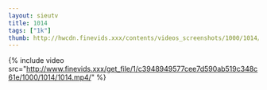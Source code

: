 ```yaml
--- 
layout: sieutv
title: 1014
tags: ["1k"]
thumb: http://hwcdn.finevids.xxx/contents/videos_screenshots/1000/1014/preview.mp4.jpg
---
```

{% include video src="http://www.finevids.xxx/get_file/1/c3948949577cee7d590ab519c348c61e/1000/1014/1014.mp4/" %} 
